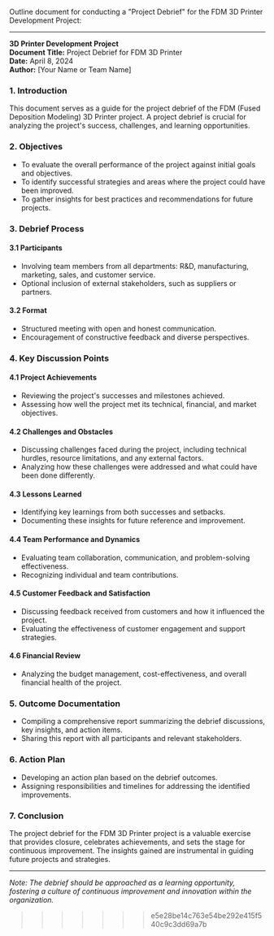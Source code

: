 Outline document for conducting a "Project Debrief" for the FDM 3D Printer Development Project:

---

**3D Printer Development Project**  
**Document Title:** Project Debrief for FDM 3D Printer  
**Date:** April 8, 2024  
**Author:** [Your Name or Team Name]

### 1. Introduction

This document serves as a guide for the project debrief of the FDM (Fused Deposition Modeling) 3D Printer project. A project debrief is crucial for analyzing the project's success, challenges, and learning opportunities.

### 2. Objectives

- To evaluate the overall performance of the project against initial goals and objectives.
- To identify successful strategies and areas where the project could have been improved.
- To gather insights for best practices and recommendations for future projects.

### 3. Debrief Process

#### 3.1 Participants
- Involving team members from all departments: R&D, manufacturing, marketing, sales, and customer service.
- Optional inclusion of external stakeholders, such as suppliers or partners.

#### 3.2 Format
- Structured meeting with open and honest communication.
- Encouragement of constructive feedback and diverse perspectives.

### 4. Key Discussion Points

#### 4.1 Project Achievements
- Reviewing the project's successes and milestones achieved.
- Assessing how well the project met its technical, financial, and market objectives.

#### 4.2 Challenges and Obstacles
- Discussing challenges faced during the project, including technical hurdles, resource limitations, and any external factors.
- Analyzing how these challenges were addressed and what could have been done differently.

#### 4.3 Lessons Learned
- Identifying key learnings from both successes and setbacks.
- Documenting these insights for future reference and improvement.

#### 4.4 Team Performance and Dynamics
- Evaluating team collaboration, communication, and problem-solving effectiveness.
- Recognizing individual and team contributions.

#### 4.5 Customer Feedback and Satisfaction
- Discussing feedback received from customers and how it influenced the project.
- Evaluating the effectiveness of customer engagement and support strategies.

#### 4.6 Financial Review
- Analyzing the budget management, cost-effectiveness, and overall financial health of the project.

### 5. Outcome Documentation

- Compiling a comprehensive report summarizing the debrief discussions, key insights, and action items.
- Sharing this report with all participants and relevant stakeholders.

### 6. Action Plan

- Developing an action plan based on the debrief outcomes.
- Assigning responsibilities and timelines for addressing the identified improvements.

### 7. Conclusion

The project debrief for the FDM 3D Printer project is a valuable exercise that provides closure, celebrates achievements, and sets the stage for continuous improvement. The insights gained are instrumental in guiding future projects and strategies.

---

*Note: The debrief should be approached as a learning opportunity, fostering a culture of continuous improvement and innovation within the organization.*
>>>>>>> e5e28be14c763e54be292e415f540c9c3dd69a7b
